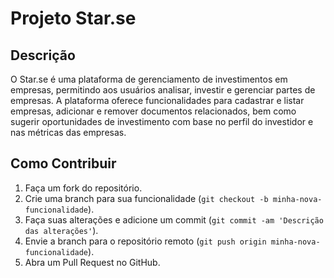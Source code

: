 # Projeto Star.se

## Descrição

O Star.se é uma plataforma de gerenciamento de investimentos em empresas, permitindo aos usuários analisar, investir e gerenciar partes de empresas. A plataforma oferece funcionalidades para cadastrar e listar empresas, adicionar e remover documentos relacionados, bem como sugerir oportunidades de investimento com base no perfil do investidor e nas métricas das empresas.

## Como Contribuir

1. Faça um fork do repositório.
2. Crie uma branch para sua funcionalidade (`git checkout -b minha-nova-funcionalidade`).
3. Faça suas alterações e adicione um commit (`git commit -am 'Descrição das alterações'`).
4. Envie a branch para o repositório remoto (`git push origin minha-nova-funcionalidade`).
5. Abra um Pull Request no GitHub.

